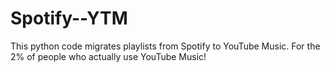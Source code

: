 # Spotify--YTM
This python code migrates playlists from Spotify to YouTube Music. For the 2% of people who actually use YouTube Music!
